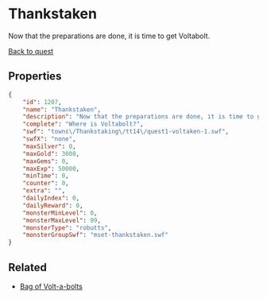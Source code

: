 # Thankstaken

Now that the preparations are done, it is time to get Voltabolt.

[Back to quest](../quests.md)

## Properties

```json
{
    "id": 1207,
    "name": "Thankstaken",
    "description": "Now that the preparations are done, it is time to get Voltabolt.",
    "complete": "Where is Voltabolt?",
    "swf": "towns\/Thankstaking\/tt14\/quest1-voltaken-1.swf",
    "swfX": "none",
    "maxSilver": 0,
    "maxGold": 3000,
    "maxGems": 0,
    "maxExp": 50000,
    "minTime": 0,
    "counter": 0,
    "extra": "",
    "dailyIndex": 0,
    "dailyReward": 0,
    "monsterMinLevel": 0,
    "monsterMaxLevel": 99,
    "monsterType": "robutts",
    "monsterGroupSwf": "mset-thankstaken.swf"
}
```

## Related

- [Bag of Volt-a-bolts ](../items/12969-bag-of-volt-a-bolts.md)

